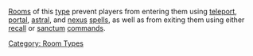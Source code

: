 [Rooms](:Category:_Rooms "wikilink") of this
[type](:Category:_Room_Types "wikilink") prevent players from entering
them using [teleport](Teleport "wikilink"), [portal](Portal "wikilink"),
[astral](Astral "wikilink"), and [nexus](Nexus "wikilink")
[spells](:Category:_Spells "wikilink"), as well as from exiting them
using either [recall](Recall "wikilink") or
[sanctum](Sanctum "wikilink")
[commands](:Category:_Commands "wikilink").

[Category: Room Types](Category:_Room_Types "wikilink")
